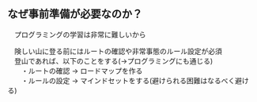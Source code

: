 ## なぜ事前準備が必要なのか？
　プログラミングの学習は非常に難しいから

　険しい山に登る前にはルートの確認や非常事態のルール設定が必須  
　登山であれば、以下のことをする(→プログラミングにも通じる)  
　　・ルートの確認 → ロードマップを作る  
　　・ルールの設定 → マインドセットをする(避けられる困難はなるべく避ける)
